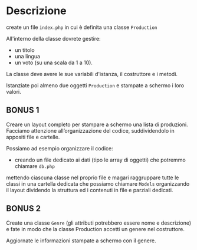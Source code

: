 # Descrizione
create un file `index.php` in cui è definita una classe `Production`

All'interno della classe dovrete gestire:
- un titolo
- una lingua
- un voto (su una scala da 1 a 10). 

La classe deve avere le sue variabili d'istanza, il costruttore e i metodi.

Istanziate poi almeno due oggetti `Production` e stampate a schermo i loro valori.

## BONUS 1 
Creare un layout completo per stampare a schermo una lista di produzioni. Facciamo attenzione all’organizzazione del codice, suddividendolo in appositi file e cartelle. 

Possiamo ad esempio organizzare il codice:
- creando un file dedicato ai dati (tipo le array di oggetti) che potremmo chiamare `db.php`

mettendo ciascuna classe nel proprio file e magari raggruppare tutte le classi in una cartella dedicata che possiamo chiamare `Models`
organizzando il layout dividendo la struttura ed i contenuti in file e parziali dedicati.

## BONUS 2 
Create una classe `Genre` (gli attributi potrebbero essere nome e descrizione) e fate in modo che la classe Production accetti un genere nel costruttore. 

Aggiornate le informazioni stampate a schermo con il genere.